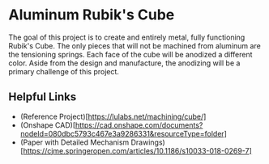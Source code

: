 # Aluminum Rubik's Cube
The goal of this project is to create and entirely metal, fully functioning Rubik's Cube.  The only pieces that will not be machined from aluminum are the tensioning springs.  Each face of the cube will be anodized a different color.  Aside from the design and manufacture, the anodizing will be a primary challenge of this project.

## Helpful Links
* (Reference Project)[https://lulabs.net/machining/cube/]
* (Onshape CAD)[https://cad.onshape.com/documents?nodeId=080dbc5793c467e3a9286331&resourceType=folder]
* (Paper with Detailed Mechanism Drawings)[https://cjme.springeropen.com/articles/10.1186/s10033-018-0269-7]
